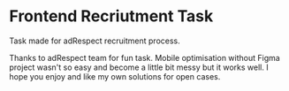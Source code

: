 # Frontend Recriutment Task
 Task made for adRespect recruitment process.

Thanks to adRespect team for fun task. Mobile optimisation without Figma project wasn't so easy and become a little bit messy but it works well.
I hope you enjoy and like my own solutions for open cases.

